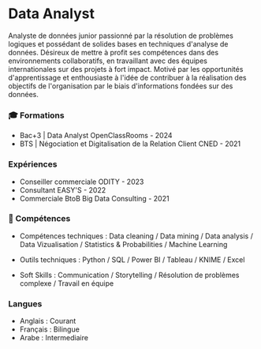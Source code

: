 # Data Analyst


Analyste de données junior passionné par la résolution de problèmes logiques et possédant de solides bases en techniques d'analyse de données. Désireux de mettre à profit ses compétences dans des environnements collaboratifs, en travaillant avec des équipes internationales sur des projets à fort impact. Motivé par les opportunités d'apprentissage et enthousiaste à l'idée de contribuer à la réalisation des objectifs de l'organisation par le biais d'informations fondées sur des données.


### &#127891; Formations

  - Bac+3 | Data Analyst
    OpenClassRooms - 2024
  - BTS | Négociation et Digitalisation de la Relation Client
    CNED - 2021

### Expériences

  - Conseiller commerciale
    ODITY - 2023
  - Consultant
    EASY'S - 2022
  - Commerciale BtoB
    Big Data Consulting - 2021

### &#127919; Compétences

  - Compétences techniques :
    Data cleaning / Data mining / Data analysis / Data Vizualisation / Statistics & Probabilities / Machine Learning

  - Outils techniques : 
    Python / SQL / Power BI / Tableau / KNIME / Excel

  - Soft Skills :
    Communication / Storytelling / Résolution de problèmes complexe / Travail en équipe

### Langues

  - Anglais : Courant
  - Français : Bilingue
  - Arabe : Intermediaire 
    
